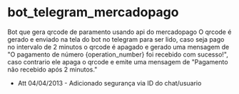 # bot_telegram_mercadopago

Bot que gera qrcode de paramento usando api do mercadopago
O qrcode é gerado e enviado na tela do bot no telegram para ser lido, caso seja pago no intervalo de 2 minutos o qrcode é apagado e gerado uma mensagem de "O pagamento de número {operation_number} foi recebido com sucesso!", caso contrario ele apaga o qrcode e emite uma mensagem de "Pagamento não recebido após 2 minutos."


* Att 04/04/2013 - Adicionado segurança via ID do chat/usuario 
